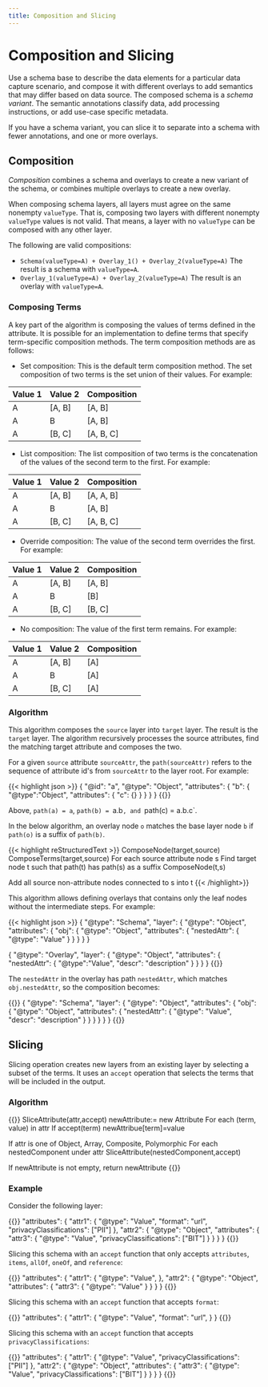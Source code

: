 ```yaml
---
title: Composition and Slicing
---
```

# Composition and Slicing

Use a schema base to describe the data elements for a particular data
capture scenario, and compose it with different overlays to add
semantics that may differ based on data source. The composed schema is
a *schema variant*. The semantic annotations classify data, add
processing instructions, or add use-case specific metadata.

If you have a schema variant, you can slice it to separate into a
schema with fewer annotations, and one or more overlays.

## Composition 

*Composition* combines a schema and overlays to create a new variant
of the schema, or combines multiple overlays to create a new
overlay.

When composing schema layers, all layers must agree on the same
nonempty `valueType`. That is, composing two layers with different
nonempty `valueType` values is not valid. That means, a layer with no
`valueType` can be composed with any other layer.

The following are valid compositions:

 * `Schema(valueType=A) + Overlay_1() + Overlay_2(valueType=A)`
The result is a schema with `valueType=A`.
 * `Overlay_1(valueType=A) + Overlay_2(valueType=A)`
The result is an overlay with `valueType=A`.
   
### Composing Terms
    
A key part of the algorithm is composing the values of terms defined
in the attribute. It is possible for an implementation to define terms
that specify term-specific composition methods. The term composition
methods are as follows:
 
  * Set composition: This is the default term composition method. The
    set composition of two terms is the set union of their values. For
    example:

| Value 1 | Value 2 | Composition |
| ------- | ------- | ----------- |
| A       | [A, B]  | [A, B]      |
| A       | B       | [A, B]      |
| A       | [B, C]  | [A, B, C]   |

  * List composition: The list composition of two terms is the
    concatenation of the values of the second term to the first. For
    example:
    
| Value 1 | Value 2 | Composition |
| ------- | ------- | ----------- |
| A       | [A, B]  | [A, A, B]   |
| A       | B       | [A, B]      |
| A       | [B, C]  | [A, B, C]   |

  * Override composition: The value of the second term overrides the
    first. For example:
    
| Value 1 | Value 2 | Composition |
| ------- | ------- | ----------- |
| A       | [A, B]  | [A, B]      |
| A       | B       | [B]         |
| A       | [B, C]  | [B, C]      |

   * No composition: The value of the first term remains. For example:
   
| Value 1 | Value 2 | Composition |
| ------- | ------- | ----------- |
| A       | [A, B]  | [A]         |
| A       | B       | [A]         |
| A       | [B, C]  | [A]         |
      

### Algorithm

This algorithm composes the `source` layer into `target` layer. The
result is the `target` layer. The algorithm recursively processes the
source attributes, find the matching target attribute and composes the
two.

For a given `source` attribute `sourceAttr`, the `path(sourceAttr)`
refers to the sequence of attribute id's from `sourceAttr` to the
layer root. For example:

{{< highlight json >}}
{
  "@id": "a",
  "@type": "Object",
  "attributes": {
     "b": {
       "@type":"Object",
       "attributes": {
         "c": {}
       }
     }
  }
}
{{</highlight>}}

Above, `path(a) = a`, `path(b) = `a.b`, and `path(c) = a.b.c`.

In the below algorithm, an overlay node `o` matches the base layer
node `b` if `path(o)` is a suffix of `path(b)`. 



{{< highlight reStructuredText >}}
ComposeNode(target,source)
  ComposeTerms(target,source)
  For each source attribute node s
    Find target node t such that path(t) has path(s) as a suffix
    ComposeNode(t,s)

  Add all source non-attribute nodes connected to s into t
{{< /highlight>}}

This algorithm allows defining overlays that contains only the leaf
nodes without the intermediate steps. For example:

{{< highlight json >}}
{
  "@type": "Schema",
  "layer": {
    "@type": "Object",
    "attributes": {
      "obj": {
        "@type": "Object",
        "attributes": {
           "nestedAttr": {
              "@type": "Value"
           }
        }
    }
  }
}

{
  "@type": "Overlay",
  "layer": {
    "@type": "Object",
    "attributes": {
      "nestedAttr": {
        "@type":"Value",
        "descr": "description"
      }
    }
  }
}
{{</highlight>}}

The `nestedAttr` in the overlay has path `nestedAttr`, which matches
`obj.nestedAttr`, so the composition becomes:

{{<highlight json>}}
{
  "@type": "Schema",
  "layer": {
    "@type": "Object",
    "attributes": {
      "obj": {
        "@type": "Object",
        "attributes": {
           "nestedAttr": {
              "@type": "Value",
              "descr": "description"
           }
        }
      }
    }
  }
}
{{</highlight>}}

## Slicing

Slicing operation creates new layers from an existing layer by
selecting a subset of the terms. It uses an `accept` operation that
selects the terms that will be included in the output.

### Algorithm

{{<highlight reStructuredText>}}
SliceAttribute(attr,accept)
  newAttribute:= new Attribute
  For each (term, value) in attr
    If accept(term)
      newAttribue[term]=value
  
  If attr is one of Object, Array, Composite, Polymorphic
    For each nestedComponent under attr
      SliceAttribute(nestedComponent,accept)
      
  If newAttribute is not empty, return newAttribute
{{</highlight>}}

### Example

Consider the following layer:

{{<highlight json>}}
"attributes": {
  "attr1": {
     "@type": "Value",
     "format": "url",
     "privacyClassifications": ["PII"]
  },
  "attr2": {
    "@type": "Object",
    "attributes": {
       "attr3": {
         "@type": "Value",
         "privacyClassifications": ["BIT"]
       }
    }
  }
}
{{</highlight>}}

Slicing this schema with an `accept` function that only accepts
`attributes`, `items`, `allOf`, `oneOf`, and `reference`:

{{<highlight json>}}
"attributes": {
  "attr1": {
     "@type": "Value",
  },
  "attr2": {
    "@type": "Object",
    "attributes": {
       "attr3": {
         "@type": "Value"
       }
    }
  }
}
{{</highlight>}}

Slicing this schema with an `accept` function that accepts `format`:

{{<highlight json>}}
"attributes": {
  "attr1": {
     "@type": "Value",
     "format": "url",
  }
}
{{</highlight>}}

Slicing this schema with an `accept` function that accepts `privacyClassifications`:

{{<highlight json>}}
"attributes": {
  "attr1": {
     "@type": "Value",
     "privacyClassifications": ["PII"]
  },
  "attr2": {
    "@type": "Object",
    "attributes": {
       "attr3": {
         "@type": "Value",
         "privacyClassifications": ["BIT"]
       }
    }
  }
}
{{</highlight>}}
